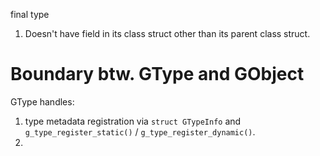final type
1. Doesn't have field in its class struct other than its parent class struct.


Boundary btw. GType and GObject
===========

GType handles:
1. type metadata registration via `struct GTypeInfo` and `g_type_register_static()` / `g_type_register_dynamic()`.
2. 
